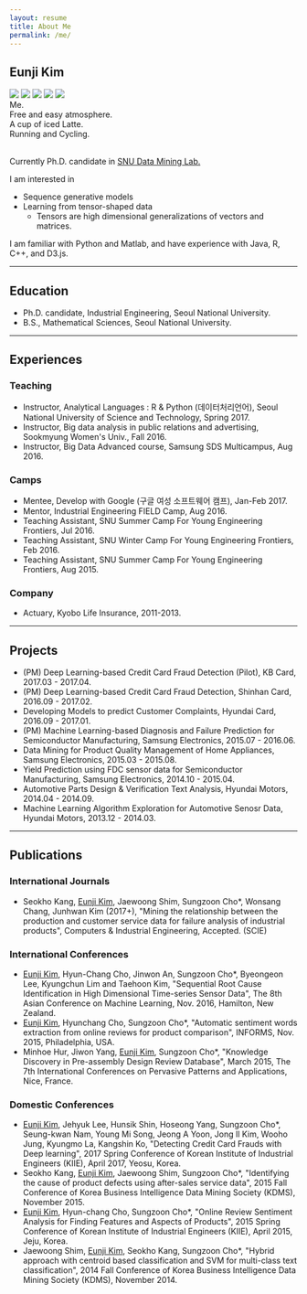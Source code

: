 ```yaml
---
layout: resume
title: About Me
permalink: /me/
---
```


## Eunji Kim

<div class="photos"> 
    <a href="{{base_url}}/me" class="p-0 photo"><img src="/assets/mine/me.jpeg"></a>
    <a href="{{base_url}}/me" class="p-l photo"><img src="/assets/mine/love.png"></a>
    <a href="{{base_url}}/me" class="p-1 photo"><img src="/assets/mine/beer2.jpeg"></a>
    <a href="{{base_url}}/me" class="p-2 photo"><img src="/assets/mine/latte2.jpeg"></a>
    <a href="{{base_url}}/me" class="p-3 photo"><img src="/assets/mine/track.jpg"></a>
    <div class="caption c-0">Me.</div>
    <!--<div class="caption c-l">❤️💕</div>-->
    <div class="caption c-1">Free and easy atmosphere.</div>
    <div class="caption c-2">A cup of iced Latte.</div>
    <div class="caption c-3">Running and Cycling.</div>
</div>
<br>


Currently Ph.D. candidate in [SNU Data Mining Lab.](http://dm.snu.ac.kr/)

I am interested in

- Sequence generative models
- Learning from tensor-shaped data
    - Tensors are high dimensional generalizations of vectors and matrices.

I am familiar with Python and Matlab, and have experience with Java, R, C++, and D3.js.

---

## Education

- Ph.D. candidate, Industrial Engineering, Seoul National University.
- B.S., Mathematical Sciences, Seoul National University.

---

## Experiences

### Teaching

- Instructor, Analytical Languages : R & Python (데이터처리언어), Seoul National University of Science and Technology, Spring 2017.
- Instructor, Big data analysis in public relations and advertising, Sookmyung Women's Univ., Fall 2016.
- Instructor, Big Data Advanced course, Samsung SDS Multicampus, Aug 2016.

### Camps

- Mentee, Develop with Google (구글 여성 소프트웨어 캠프), Jan-Feb 2017.
- Mentor, Industrial Engineering FIELD Camp, Aug 2016.
- Teaching Assistant, SNU Summer Camp For Young Engineering Frontiers, Jul 2016.
- Teaching Assistant, SNU Winter Camp For Young Engineering Frontiers, Feb 2016.
- Teaching Assistant, SNU Summer Camp For Young Engineering Frontiers, Aug 2015.

###  Company

- Actuary, Kyobo Life Insurance, 2011-2013.

---

## Projects

- (PM) Deep Learning-based Credit Card Fraud Detection (Pilot), KB Card, 2017.03 - 2017.04.
- (PM) Deep Learning-based Credit Card Fraud Detection, Shinhan Card, 2016.09 - 2017.02.
- Developing Models to predict Customer Complaints, Hyundai Card, 2016.09 - 2017.01.
- (PM) Machine Learning-based Diagnosis and Failure Prediction for Semiconductor Manufacturing, Samsung Electronics, 2015.07 - 2016.06.
- Data Mining for Product Quality Management of Home Appliances, Samsung Electronics, 2015.03 - 2015.08.
- Yield Prediction using FDC sensor data for Semiconductor Manufacturing, Samsung Electronics, 2014.10 - 2015.04.
- Automotive Parts Design & Verification Text Analysis, Hyundai Motors, 2014.04 - 2014.09.
- Machine Learning Algorithm Exploration for Automotive Senosr Data, Hyundai Motors, 2013.12 - 2014.03.

<!--
- (PM) 딥러닝을 활용한 해외 오프라인 사기탐지 pilot 모형 개발, 국민카드, 2017.03 - 2017.04.
- (PM) 딥러닝을 활용한 해외 오프라인 사기탐지 모형 고도화, 신한카드, 2016.09 - 2017.02.
- 민원 발생가능 고객 사전 예측, 현대카드, 2016.09 - 2017.01.
- (PM) 기계학습을 활용한 데이터 기반 진단, 고장예지 및 내구성평가 기술 연구, 삼성전자, 2015.07 - 2016.06.
- 가전제품 필드 failure와 검사항목 관계 이해, 삼성전자, 2015.03 - 2015.08.
- FDC 센서 값을 활용한 수율 예측 및 관리, 삼성전자, 2014.10 - 2015.04.
- 자동차 부품 설계 검증 데이터 텍스트 분석, 현대자동차, 2014.04 - 2014.09.
- 자동차 센서 데이터의 분석 방향 및 가용 알고리즘 탐색, 현대자동차, 2013.12 - 2014.03.
-->

---

## Publications

### International Journals

- Seokho Kang, <u>Eunji Kim</u>, Jaewoong Shim, Sungzoon Cho*, Wonsang Chang, Junhwan Kim (2017+), "Mining the relationship between the production and customer service data for failure analysis of industrial products", Computers & Industrial Engineering, Accepted. (SCIE)

### International Conferences

- <u>Eunji Kim</u>, Hyun-Chang Cho, Jinwon An, Sungzoon Cho*, Byeongeon Lee, Kyungchun Lim and Taehoon Kim, "Sequential Root Cause Identification in High Dimensional Time-series Sensor Data", The 8th Asian Conference on Machine Learning, Nov. 2016, Hamilton, New Zealand.
- <u>Eunji Kim</u>, Hyunchang Cho, Sungzoon Cho*, "Automatic sentiment words extraction from online reviews for product comparison", INFORMS, Nov. 2015, Philadelphia, USA.
- Minhoe Hur, Jiwon Yang, <u>Eunji Kim</u>, Sungzoon Cho*, "Knowledge Discovery in Pre-assembly Design Review Database", March 2015, The 7th International Conferences on Pervasive Patterns and Applications, Nice, France.

### Domestic Conferences

- <u>Eunji Kim</u>, Jehyuk Lee, Hunsik Shin, Hoseong Yang, Sungzoon Cho*, Seung-kwan Nam, Young Mi Song, Jeong A Yoon, Jong Il Kim, Wooho Jung, Kyungmo La, Kangshin Ko, "Detecting Credit Card Frauds with Deep learning", 2017 Spring Conference of Korean Institute of Industrial Engineers (KIIE), April 2017, Yeosu, Korea.
- Seokho Kang, <u>Eunji Kim</u>, Jaewoong Shim, Sungzoon Cho*, "Identifying the cause of product defects using after-sales service data", 2015 Fall Conference of Korea Business Intelligence Data Mining Society (KDMS), November 2015.
- <u>Eunji Kim</u>, Hyun-chang Cho, Sungzoon Cho*, "Online Review Sentiment Analysis for Finding Features and Aspects of Products", 2015 Spring Conference of Korean Institute of Industrial Engineers (KIIE), April 2015, Jeju, Korea.
- Jaewoong Shim, <u>Eunji Kim</u>, Seokho Kang, Sungzoon Cho*, "Hybrid approach with centroid based classification and SVM for multi-class text classification", 2014 Fall Conference of Korea Business Intelligence Data Mining Society (KDMS), November 2014.

<!--

- "Detecting Credit Card Frauds with Deep learning", <u>김은지</u>, 이제혁, 신훈식, 양호성, 조성준, 남승관, 송영미, 윤정아, 김종일, 정우호, 라경모, 고강신, 대한산업공학회 2017 춘계공동학술대회.
- "AS 서비스 데이터를 활용한 제품 불량 원인 도출", 강석호, <u>김은지</u>, 심재웅, 조성준, 한국BI데이터마이닝학회 2015 추계학술대회.
- "소비자가 원하는 주요 기능 및 특징 파악을 위한 온라인 리뷰내 등장단어의 제품군별 정서 분석", <u>김은지</u>, 조현창, 조성준, 대한산업공학회 2015 춘계공동학술대회.
- "Hybrid approach with centroid based classification and SVM for multi-class text classification", 심재웅, <u>김은지</u>, 강석호, 조성준, 2014 한국BI데이터마이닝학회 추계학술대회, 2014년 11월.

-->
